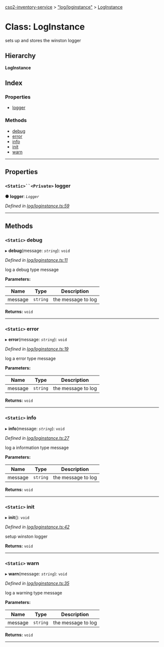 [cso2-inventory-service](../README.md) > ["log/loginstance"](../modules/_log_loginstance_.md) > [LogInstance](../classes/_log_loginstance_.loginstance.md)

# Class: LogInstance

sets up and stores the winston logger

## Hierarchy

**LogInstance**

## Index

### Properties

* [logger](_log_loginstance_.loginstance.md#logger)

### Methods

* [debug](_log_loginstance_.loginstance.md#debug)
* [error](_log_loginstance_.loginstance.md#error)
* [info](_log_loginstance_.loginstance.md#info)
* [init](_log_loginstance_.loginstance.md#init)
* [warn](_log_loginstance_.loginstance.md#warn)

---

## Properties

<a id="logger"></a>

### `<Static>``<Private>` logger

**● logger**: *`Logger`*

*Defined in [log/loginstance.ts:59](https://github.com/Ochii/cso2-inventory-service/blob/a4be48c/src/log/loginstance.ts#L59)*

___

## Methods

<a id="debug"></a>

### `<Static>` debug

▸ **debug**(message: *`string`*): `void`

*Defined in [log/loginstance.ts:11](https://github.com/Ochii/cso2-inventory-service/blob/a4be48c/src/log/loginstance.ts#L11)*

log a debug type message

**Parameters:**

| Name | Type | Description |
| ------ | ------ | ------ |
| message | `string` |  the message to log |

**Returns:** `void`

___
<a id="error"></a>

### `<Static>` error

▸ **error**(message: *`string`*): `void`

*Defined in [log/loginstance.ts:19](https://github.com/Ochii/cso2-inventory-service/blob/a4be48c/src/log/loginstance.ts#L19)*

log a error type message

**Parameters:**

| Name | Type | Description |
| ------ | ------ | ------ |
| message | `string` |  the message to log |

**Returns:** `void`

___
<a id="info"></a>

### `<Static>` info

▸ **info**(message: *`string`*): `void`

*Defined in [log/loginstance.ts:27](https://github.com/Ochii/cso2-inventory-service/blob/a4be48c/src/log/loginstance.ts#L27)*

log a information type message

**Parameters:**

| Name | Type | Description |
| ------ | ------ | ------ |
| message | `string` |  the message to log |

**Returns:** `void`

___
<a id="init"></a>

### `<Static>` init

▸ **init**(): `void`

*Defined in [log/loginstance.ts:42](https://github.com/Ochii/cso2-inventory-service/blob/a4be48c/src/log/loginstance.ts#L42)*

setup winston logger

**Returns:** `void`

___
<a id="warn"></a>

### `<Static>` warn

▸ **warn**(message: *`string`*): `void`

*Defined in [log/loginstance.ts:35](https://github.com/Ochii/cso2-inventory-service/blob/a4be48c/src/log/loginstance.ts#L35)*

log a warning type message

**Parameters:**

| Name | Type | Description |
| ------ | ------ | ------ |
| message | `string` |  the message to log |

**Returns:** `void`

___

